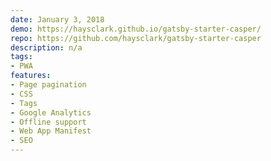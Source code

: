```yaml
---
date: January 3, 2018
demo: https://haysclark.github.io/gatsby-starter-casper/
repo: https://github.com/haysclark/gatsby-starter-casper
description: n/a
tags:
- PWA
features:
- Page pagination
- CSS
- Tags
- Google Analytics
- Offline support
- Web App Manifest
- SEO
---
```

